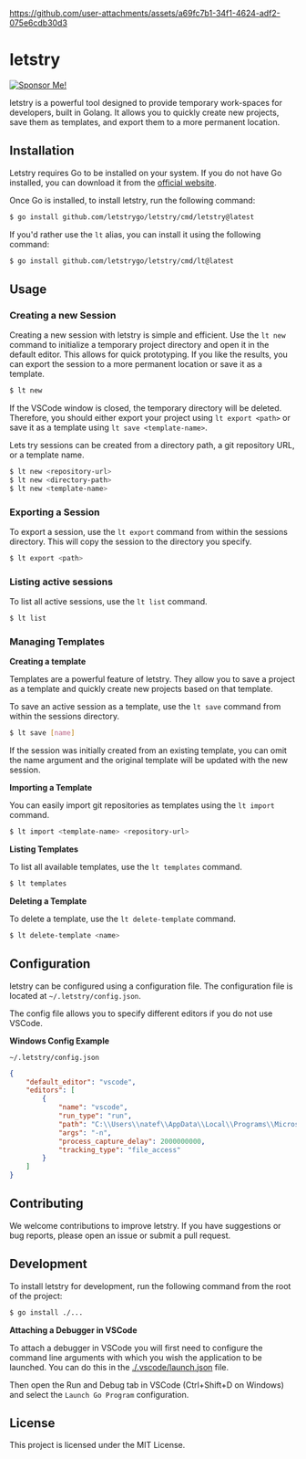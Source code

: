 https://github.com/user-attachments/assets/a69fc7b1-34f1-4624-adf2-075e6cdb30d3

# letstry

[![Sponsor Me!](https://img.shields.io/badge/%F0%9F%92%B8-Sponsor%20Me!-blue)](https://github.com/sponsors/nathan-fiscaletti)

letstry is a powerful tool designed to provide temporary work-spaces for developers, built in Golang. It allows you to quickly create new projects, save them as templates, and export them to a more permanent location.

## Installation

Letstry requires Go to be installed on your system. If you do not have Go installed, you can download it from the [official website](https://golang.org/dl/).

Once Go is installed, to install letstry, run the following command:

```sh
$ go install github.com/letstrygo/letstry/cmd/letstry@latest
```

If you'd rather use the `lt` alias, you can install it using the following command:

```sh
$ go install github.com/letstrygo/letstry/cmd/lt@latest
```

## Usage

### Creating a new Session

Creating a new session with letstry is simple and efficient. Use the `lt new` command to initialize a temporary project directory and open it in the default editor. This allows for quick prototyping. If you like the results, you can export the session to a more permanent location or save it as a template. 

```sh
$ lt new
```

If the VSCode window is closed, the temporary directory will be deleted. Therefore, you should either export your project using `lt export <path>` or save it as a template using `lt save <template-name>`.

Lets try sessions can be created from a directory path, a git repository URL, or a template name.

```sh
$ lt new <repository-url>
$ lt new <directory-path>
$ lt new <template-name>
```

### Exporting a Session

To export a session, use the `lt export` command from within the sessions directory. This will copy the session to the directory you specify.

```sh
$ lt export <path>
```

### Listing active sessions

To list all active sessions, use the `lt list` command.

```sh
$ lt list
```

### Managing Templates

**Creating a template**

Templates are a powerful feature of letstry. They allow you to save a project as a template and quickly create new projects based on that template.

To save an active session as a template, use the `lt save` command from within the sessions directory.

```sh
$ lt save [name]
```

If the session was initially created from an existing template, you can omit the name argument and the original template will be updated with the new session.

**Importing a Template**

You can easily import git repositories as templates using the `lt import` command.

```sh
$ lt import <template-name> <repository-url>
```

**Listing Templates**

To list all available templates, use the `lt templates` command.

```sh
$ lt templates
```

**Deleting a Template**

To delete a template, use the `lt delete-template` command.

```sh
$ lt delete-template <name>
```

## Configuration

letstry can be configured using a configuration file. The configuration file is located at `~/.letstry/config.json`.

The config file allows you to specify different editors if you do not use VSCode.

**Windows Config Example**

`~/.letstry/config.json`
```json
{
    "default_editor": "vscode",
    "editors": [
        {
            "name": "vscode",
            "run_type": "run",
            "path": "C:\\Users\\natef\\AppData\\Local\\Programs\\Microsoft VS Code\\Code.exe",
            "args": "-n",
            "process_capture_delay": 2000000000,
            "tracking_type": "file_access"
        }
    ]
}
```

## Contributing

We welcome contributions to improve letstry. If you have suggestions or bug reports, please open an issue or submit a pull request.

## Development

To install letstry for development, run the following command from the root of the project:

```sh
$ go install ./...
```

**Attaching a Debugger in VSCode**

To attach a debugger in VSCode you will first need to configure the command line arguments with which you wish the application to be launched. You can do this in the [./.vscode/launch.json](./.vscode/launch.json) file.

Then open the Run and Debug tab in VSCode (Ctrl+Shift+D on Windows) and select the `Launch Go Program` configuration.

## License

This project is licensed under the MIT License.
